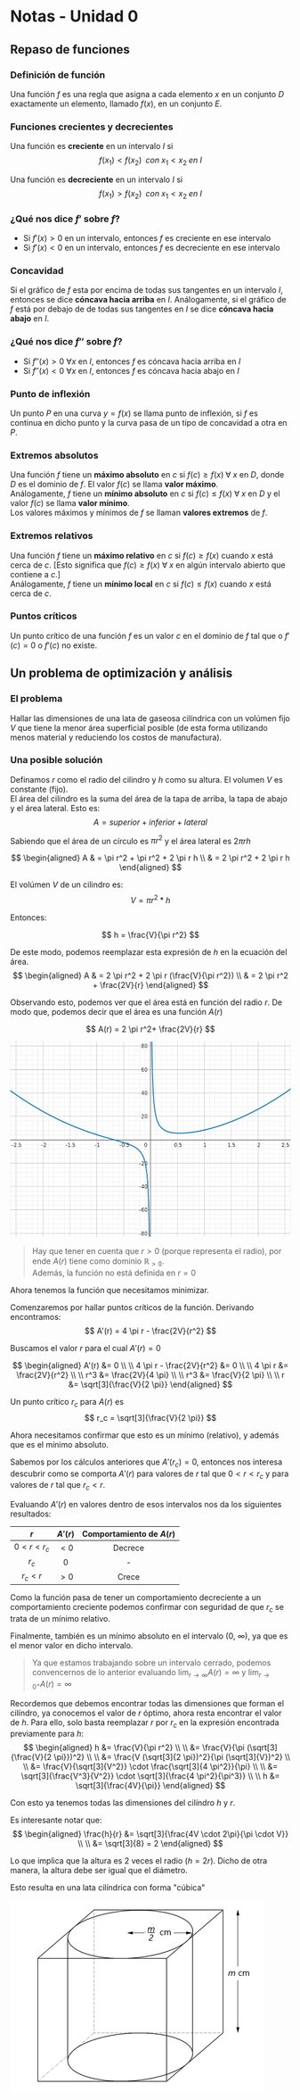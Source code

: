 # Notas - Unidad 0

## Repaso de funciones

### Definición de función
Una función $f$ es una regla que asigna a cada elemento $x$ en un conjunto $D$ 
exactamente un elemento, llamado $f(x)$, en un conjunto $E$.

### Funciones crecientes y decrecientes
Una función es **creciente** en un intervalo $I$ si
$$
    f(x_1) < f(x_2) \;\; con \; x_1 < x_2 \; en \; I
$$

Una función es **decreciente** en un intervalo $I$ si
$$
    f(x_1) > f(x_2) \;\; con \; x_1 < x_2 \; en \; I
$$

### ¿Qué nos dice $f'$ sobre $f$?
* Si $f'(x) > 0$ en un intervalo, entonces $f$ es creciente en ese intervalo
* Si $f'(x) < 0$ en un intervalo, entonces $f$ es decreciente en ese intervalo

### Concavidad
Si el gráfico de $f$ esta por encima de todas sus tangentes en un intervalo $I$,
entonces se dice **cóncava hacia arriba** en $I$.
Análogamente, si el gráfico de $f$ está por debajo de de todas sus tangentes 
en $I$ se dice **cóncava hacia abajo** en $I$.

### ¿Qué nos dice $f''$ sobre $f$?
* Si $f''(x) > 0$ $\forall x$ en $I$, entonces $f$ es cóncava hacia arriba en $I$ 
* Si $f''(x) < 0$ $\forall x$ en $I$, entonces $f$ es cóncava hacia abajo en $I$ 

### Punto de inflexión
Un punto $P$ en una curva $y = f(x)$ se llama punto de inflexión, si $f$ es
continua en dicho punto y la curva pasa de un tipo de concavidad a otra en $P$.

### Extremos absolutos
Una función $f$ tiene un **máximo absoluto** en $c$ si $f(c) \ge f(x) \; \forall
\; x$ 
en $D$, donde $D$ es el dominio de $f$. El valor $f(c)$ se llama **valor máximo**.  
Análogamente, $f$ tiene un **mínimo absoluto** en $c$ si $f(c) \le f(x) \; \forall
\; x$ en $D$ y el valor $f(c)$ se llama **valor mínimo**.  
Los valores máximos y mínimos de $f$ se llaman **valores extremos** de $f$.

### Extremos relativos
Una función $f$ tiene un **máximo relativo** en $c$ si $f(c) \ge f(x)$ 
cuando $x$ está cerca de $c$. [Esto significa que $f(c) \ge f(x) \; \forall 
\; x$ en algún intervalo abierto que contiene a $c$.]  
Análogamente, $f$ tiene un **mínimo local** en $c$ si $f(c) \le f(x)$ cuando $x$
está cerca de $c$.

### Puntos críticos
Un punto crítico de una función $f$ es un valor $c$ en el 
dominio de $f$ tal que o $f'(c) = 0$ o $f'(c)$ no existe.

## Un problema de optimización y análisis

### El problema
Hallar las dimensiones de una lata de gaseosa cilíndrica con un volúmen fijo $V$ que 
tiene la menor área superficial posible (de esta forma utilizando menos material 
y reduciendo los costos de manufactura).

### Una posible solución 
Definamos $r$ como el radio del cilindro y $h$ como su altura.
El volumen $V$ es constante (fijo).  
El área del cilindro es la suma del área de la tapa de arriba, la tapa de abajo
y el área lateral.
Esto es:  
$$
    A = superior + inferior + lateral
$$  

Sabiendo que el área de un círculo es $\pi r^2$ y 
el área lateral es $2 \pi r h$

$$
    \begin{aligned}
        A & = \pi r^2 + \pi r^2 + 2 \pi r h \\
        & = 2 \pi r^2 + 2 \pi r h
    \end{aligned}
$$

El volúmen $V$ de un cilindro es:
$$
    V = \pi r^2 * h
$$

Entonces:

$$
    h = \frac{V}{\pi r^2}
$$

De este modo, podemos reemplazar esta expresión de $h$ en la ecuación del área.
$$
    \begin{aligned}
    A & = 2 \pi r^2 + 2 \pi r (\frac{V}{\pi r^2}) \\
    & = 2 \pi r^2 + \frac{2V}{r}
    \end{aligned}
$$

Observando esto, podemos ver que el área está en función del radio $r$.
De modo que, podemos decir que el área es una función $A(r)$

$$
    A(r) = 2 \pi r^2+ \frac{2V}{r}
$$

<img src="images/area-function.png" style="height: 25em;"/>

> Hay que tener en cuenta que $r > 0$ (porque representa el radio), 
por ende $A(r)$ tiene como dominio $\mathbb{R_{>0}}$.  
Además, la función no está definida en $r = 0$

Ahora tenemos la función que necesitamos minimizar.  

Comenzaremos por hallar puntos críticos de la función. Derivando encontramos:
$$
    A'(r) = 4 \pi r - \frac{2V}{r^2}
$$

Buscamos el valor $r$ para el cual $A'(r) = 0$

$$
    \begin{aligned}
        A'(r) &= 0 \\ \\
        4 \pi r - \frac{2V}{r^2} &= 0 \\ \\
        4 \pi r &= \frac{2V}{r^2} \\ \\
        r^3 &= \frac{2V}{4 \pi} \\ \\
        r^3 &= \frac{V}{2 \pi} \\ \\
        r &= \sqrt[3]{\frac{V}{2 \pi}}
    \end{aligned}
$$

Un punto crítico $r_c$ para $A(r)$ es
$$
    r_c = \sqrt[3]{\frac{V}{2 \pi}}
$$

Ahora necesitamos confirmar que esto es un mínimo (relativo), y además que es el 
mínimo absoluto.

Sabemos por los cálculos anteriores que $A'(r_c) = 0$, entonces nos interesa
descubrir como se comporta $A'(r)$ para valores de $r$ tal que $0 < r < r_c$ y 
para valores de $r$ tal que $r_c < r$.  

Evaluando $A'(r)$ en valores dentro de esos intervalos nos da los siguientes 
resultados:

| $r$           | $A'(r)$ | Comportamiento de $A(r)$ |
| :-----------: | :-----: | :----------------------: |
| $0 < r < r_c$ | $< 0$   | Decrece                  |
| $r_c$         | $0$     | -                        |
| $r_c < r$     | $> 0$   | Crece                    |

Como la función pasa de tener un comportamiento decreciente a un 
comportamiento creciente podemos confirmar con seguridad de que $r_c$ se trata
de un mínimo relativo.

Finalmente, también es un mínimo absoluto en el intervalo (0, $\infty$), ya que 
es el menor valor en dicho intervalo.

> Ya que estamos trabajando sobre un intervalo cerrado, podemos convencernos de lo anterior
evaluando $\lim_{r\to\infty} A(r) = \infty$ y $\lim_{r\to0^+} A(r) = \infty$

Recordemos que debemos encontrar todas las dimensiones que forman el cilíndro,
ya conocemos el valor de $r$ óptimo, ahora resta encontrar el valor de $h$. Para ello,
solo basta reemplazar $r$ por $r_c$ en la expresión encontrada previamente para $h$:
$$
\begin{aligned}
    h &= \frac{V}{\pi r^2} \\ \\
      &= \frac{V}{\pi (\sqrt[3]{\frac{V}{2 \pi}})^2} \\ \\
      &= \frac{V (\sqrt[3]{2 \pi})^2}{\pi (\sqrt[3]{V})^2} \\ \\
      &= \frac{V}{\sqrt[3]{V^2}} \cdot \frac{\sqrt[3]{4 \pi^2}}{\pi} \\ \\
      &= \sqrt[3]{\frac{V^3}{V^2}} \cdot \sqrt[3]{\frac{4 \pi^2}{\pi^3}} \\ \\
      h &= \sqrt[3]{\frac{4V}{\pi}}
\end{aligned}
$$

Con esto ya tenemos todas las dimensiones del cilíndro $h$ y $r$. 

Es interesante notar que: 
$$
\begin{aligned}
    \frac{h}{r} &= \sqrt[3]{\frac{4V \cdot 2\pi}{\pi \cdot  V}} \\ \\
        &= \sqrt[3]{8} = 2
\end{aligned}
$$

Lo que implica que la altura es 2 veces el radio ($h = 2r$). Dicho de otra manera,
la altura debe ser igual que el diámetro.

Esto resulta en una lata cilíndrica con forma "cúbica"

![Cilindro óptimo](images/cube_cylinder.png)
